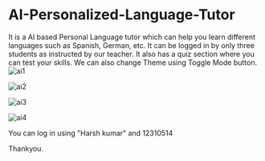 # AI-Personalized-Language-Tutor
It is a AI based Personal Language tutor which can help you learn different languages such as Spanish, German, etc. It can be logged in by only three students as instructed by our teacher. It also has a quiz section where you can test your skills. We can also change Theme using Toggle Mode button. 
![ai1](https://github.com/user-attachments/assets/5ed71dfc-9108-444c-a7d0-77c9ea81fc0e)

![ai2](https://github.com/user-attachments/assets/2ce11f83-7970-4169-b459-32b444a95c43)

![ai3](https://github.com/user-attachments/assets/34961a85-9953-4a8a-8edb-92c0b34aff8e)

![ai4](https://github.com/user-attachments/assets/bdc952a9-1960-4b76-b37c-5fc0e78fcee6)


You can log in using "Harsh kumar" and 12310514

Thankyou.
